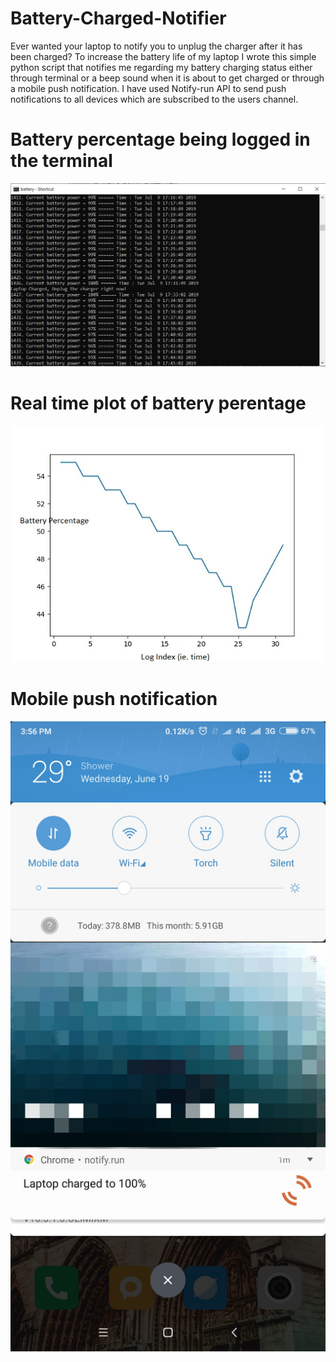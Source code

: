 # Battery-Charged-Notifier

Ever wanted your laptop to notify you to unplug the charger after it has been charged? To increase the battery life of my laptop I wrote this simple python script that notifies me regarding my battery charging status either through terminal or a beep sound when it is about to get charged or through a mobile push notification. I have used Notify-run API to send push notifications to all devices which are subscribed to the users channel.

# Battery percentage being logged in the terminal
![Terminal logger](https://github.com/kaustubh77/Battery-Charged-Notifier/blob/master/Images/Battery%20terminal%20img.JPG?raw=true "Battery terminal logger")

# Real time plot of battery perentage
![Real time plot of graph](https://github.com/kaustubh77/Battery-Charged-Notifier/blob/master/Images/graphs.jpeg?raw=true "Real time plot of graph")

# Mobile push notification
![Mobile push notification](https://github.com/kaustubh77/Battery-Charged-Notifier/blob/master/Images/Mobile%20push%20notification.jpg?raw=true "Mobile push notification")


